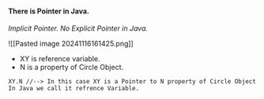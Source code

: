 #### There is Pointer in Java.
*Implicit Pointer. 
No Explicit Pointer in Java.*

![[Pasted image 20241116161425.png]]

* XY is reference variable.
* N is a property of Circle Object.
```
XY.N //--> In this case XY is a Pointer to N property of Circle Object
In Java we call it refrence Variable.
```

 


